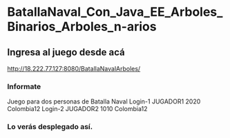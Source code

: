# BatallaNaval_Con_Java_EE_Arboles_Binarios_Arboles_n-arios

## Ingresa al juego desde acá

http://18.222.77.127:8080/BatallaNavalArboles/

### Informate
Juego para dos personas de Batalla Naval
Login-1
JUGADOR1
2020
Colombia12
Login-2
JUGADOR2
1010
Colombia12

### Lo verás desplegado así.

